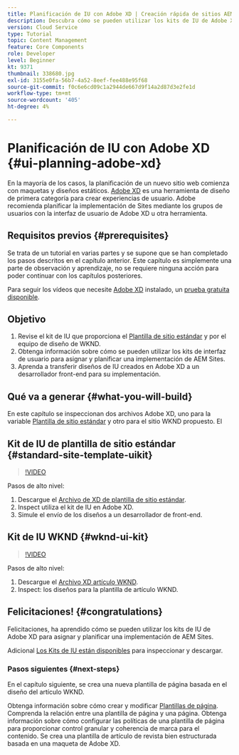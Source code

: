 ```yaml
---
title: Planificación de IU con Adobe XD | Creación rápida de sitios AEM
description: Descubra cómo se pueden utilizar los kits de IU de Adobe XD para diseñar y acelerar su implementación de Adobe Experience Manager Sites.
version: Cloud Service
type: Tutorial
topic: Content Management
feature: Core Components
role: Developer
level: Beginner
kt: 9371
thumbnail: 338680.jpg
exl-id: 3155e0fa-56b7-4a52-8eef-fee488e95f68
source-git-commit: f0c6e6cd09c1a2944de667d9f14a2d87d3e2fe1d
workflow-type: tm+mt
source-wordcount: '405'
ht-degree: 4%

---
```


# Planificación de IU con Adobe XD {#ui-planning-adobe-xd}

En la mayoría de los casos, la planificación de un nuevo sitio web comienza con maquetas y diseños estáticos. [Adobe XD](https://www.adobe.com/products/xd.html) es una herramienta de diseño de primera categoría para crear experiencias de usuario. Adobe recomienda planificar la implementación de Sites mediante los grupos de usuarios con la interfaz de usuario de Adobe XD u otra herramienta.

## Requisitos previos {#prerequisites}

Se trata de un tutorial en varias partes y se supone que se han completado los pasos descritos en el capítulo anterior. Este capítulo es simplemente una parte de observación y aprendizaje, no se requiere ninguna acción para poder continuar con los capítulos posteriores.

Para seguir los vídeos que necesite [Adobe XD](https://www.adobe.com/products/xd/pricing/free-trial.html) instalado, un [prueba gratuita disponible](https://www.adobe.com/products/xd/pricing/free-trial.html).

## Objetivo

1. Revise el kit de IU que proporciona el [Plantilla de sitio estándar](https://github.com/adobe/aem-site-template-standard) y por el equipo de diseño de WKND.
1. Obtenga información sobre cómo se pueden utilizar los kits de interfaz de usuario para asignar y planificar una implementación de AEM Sites.
1. Aprenda a transferir diseños de IU creados en Adobe XD a un desarrollador front-end para su implementación.

## Qué va a generar {#what-you-will-build}

En este capítulo se inspeccionan dos archivos Adobe XD, uno para la variable [Plantilla de sitio estándar](https://github.com/adobe/aem-site-template-standard) y otro para el sitio WKND propuesto. El

## Kit de IU de plantilla de sitio estándar {#standard-site-template-uikit}

>[!VIDEO](https://video.tv.adobe.com/v/338680/?quality=12&learn=on)

Pasos de alto nivel:

1. Descargue el [Archivo de XD de plantilla de sitio estándar](https://github.com/adobe/aem-site-template-standard/raw/main/files/wireframe.xd).
1. Inspect utiliza el kit de IU en Adobe XD.
1. Simule el envío de los diseños a un desarrollador de front-end.

## Kit de IU WKND {#wknd-ui-kit}

>[!VIDEO](https://video.tv.adobe.com/v/30214/?quality=12&learn=on)

Pasos de alto nivel:

1. Descargue el [Archivo XD artículo WKND](https://github.com/adobe/aem-guides-wknd/releases/download/aem-guides-wknd-0.0.2/AEM_UI-kit-WKND-article-design.xd).
1. Inspect: los diseños para la plantilla de artículo WKND.

## Felicitaciones! {#congratulations}

Felicitaciones, ha aprendido cómo se pueden utilizar los kits de IU de Adobe XD para asignar y planificar una implementación de AEM Sites.

Adicional [Los Kits de IU están disponibles](https://www.adobe.com/products/xd/features/ui-kits.html) para inspeccionar y descargar.

### Pasos siguientes {#next-steps}

En el capítulo siguiente, se crea una nueva plantilla de página basada en el diseño del artículo WKND.

Obtenga información sobre cómo crear y modificar [Plantillas de página](./page-templates.md). Comprenda la relación entre una plantilla de página y una página. Obtenga información sobre cómo configurar las políticas de una plantilla de página para proporcionar control granular y coherencia de marca para el contenido.  Se crea una plantilla de artículo de revista bien estructurada basada en una maqueta de Adobe XD.
